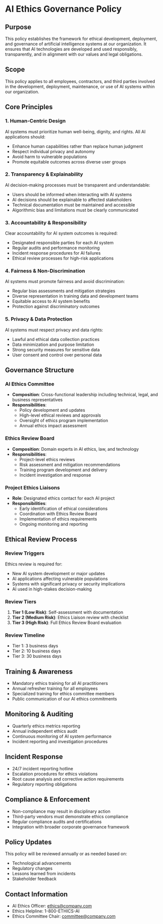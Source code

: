 # AI Ethics Governance Policy

## Purpose
This policy establishes the framework for ethical development, deployment, and governance of artificial intelligence systems at our organization. It ensures that AI technologies are developed and used responsibly, transparently, and in alignment with our values and legal obligations.

## Scope
This policy applies to all employees, contractors, and third parties involved in the development, deployment, maintenance, or use of AI systems within our organization.

## Core Principles

### 1. Human-Centric Design
AI systems must prioritize human well-being, dignity, and rights. All AI applications should:
- Enhance human capabilities rather than replace human judgment
- Respect individual privacy and autonomy
- Avoid harm to vulnerable populations
- Promote equitable outcomes across diverse user groups

### 2. Transparency & Explainability
AI decision-making processes must be transparent and understandable:
- Users should be informed when interacting with AI systems
- AI decisions should be explainable to affected stakeholders
- Technical documentation must be maintained and accessible
- Algorithmic bias and limitations must be clearly communicated

### 3. Accountability & Responsibility
Clear accountability for AI system outcomes is required:
- Designated responsible parties for each AI system
- Regular audits and performance monitoring
- Incident response procedures for AI failures
- Ethical review processes for high-risk applications

### 4. Fairness & Non-Discrimination
AI systems must promote fairness and avoid discrimination:
- Regular bias assessments and mitigation strategies
- Diverse representation in training data and development teams
- Equitable access to AI system benefits
- Protection against discriminatory outcomes

### 5. Privacy & Data Protection
AI systems must respect privacy and data rights:
- Lawful and ethical data collection practices
- Data minimization and purpose limitation
- Strong security measures for sensitive data
- User consent and control over personal data

## Governance Structure

### AI Ethics Committee
- **Composition**: Cross-functional leadership including technical, legal, and business representatives
- **Responsibilities**:
  - Policy development and updates
  - High-level ethical reviews and approvals
  - Oversight of ethics program implementation
  - Annual ethics impact assessment

### Ethics Review Board
- **Composition**: Domain experts in AI ethics, law, and technology
- **Responsibilities**:
  - Project-level ethics reviews
  - Risk assessment and mitigation recommendations
  - Training program development and delivery
  - Incident investigation and response

### Project Ethics Liaisons
- **Role**: Designated ethics contact for each AI project
- **Responsibilities**:
  - Early identification of ethical considerations
  - Coordination with Ethics Review Board
  - Implementation of ethics requirements
  - Ongoing monitoring and reporting

## Ethical Review Process

### Review Triggers
Ethics review is required for:
- New AI system development or major updates
- AI applications affecting vulnerable populations
- Systems with significant privacy or security implications
- AI used in high-stakes decision-making

### Review Tiers
1. **Tier 1 (Low Risk)**: Self-assessment with documentation
2. **Tier 2 (Medium Risk)**: Ethics Liaison review with checklist
3. **Tier 3 (High Risk)**: Full Ethics Review Board evaluation

### Review Timeline
- Tier 1: 3 business days
- Tier 2: 10 business days
- Tier 3: 30 business days

## Training & Awareness
- Mandatory ethics training for all AI practitioners
- Annual refresher training for all employees
- Specialized training for ethics committee members
- Public communication of our AI ethics commitments

## Monitoring & Auditing
- Quarterly ethics metrics reporting
- Annual independent ethics audit
- Continuous monitoring of AI system performance
- Incident reporting and investigation procedures

## Incident Response
- 24/7 incident reporting hotline
- Escalation procedures for ethics violations
- Root cause analysis and corrective action requirements
- Regulatory reporting obligations

## Compliance & Enforcement
- Non-compliance may result in disciplinary action
- Third-party vendors must demonstrate ethics compliance
- Regular compliance audits and certifications
- Integration with broader corporate governance framework

## Policy Updates
This policy will be reviewed annually or as needed based on:
- Technological advancements
- Regulatory changes
- Lessons learned from incidents
- Stakeholder feedback

## Contact Information
- AI Ethics Officer: ethics@company.com
- Ethics Helpline: 1-800-ETHICS-AI
- Ethics Committee Chair: committee@company.com
